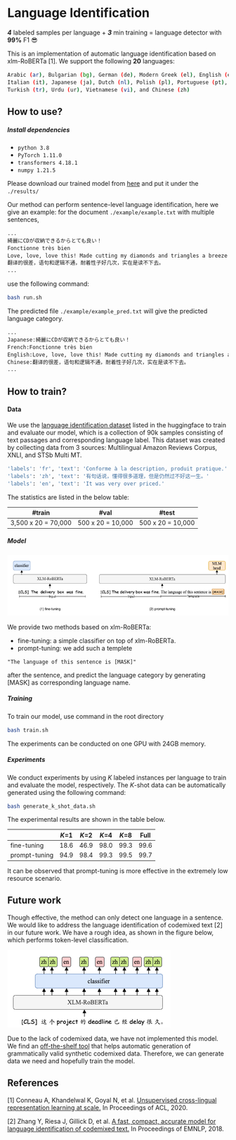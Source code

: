 # Language Identification

***4*** labeled samples per language + ***3*** min training = language detector with **99%** F1 😎 


This is an implementation of automatic language identification based on xlm-RoBERTa [1]. We support the following **20** languages:
```bash
Arabic (ar), Bulgarian (bg), German (de), Modern Greek (el), English (en), Spanish (es), French (fr), Hindi (hi), 
Italian (it), Japanese (ja), Dutch (nl), Polish (pl), Portuguese (pt), Russian (ru), Swahili (sw), Thai (th), 
Turkish (tr), Urdu (ur), Vietnamese (vi), and Chinese (zh)
```

## How to use?
##### Install dependencies

- ``python 3.8``
- ``PyTorch 1.11.0``
- ``transformers 4.18.1``
- ``numpy 1.21.5``

Please download our trained model from [here]() and put it under the ``./results/``

Our method can perform sentence-level language identification, here we give an example:
for the document ``./example/example.txt`` with multiple sentences,
```bash
...
綺麗にCDが収納できるからとても良い！
Fonctionne très bien
Love, love, love this! Made cutting my diamonds and triangles a breeze and corners were sharp and precise!
翻译的很差，语句和逻辑不通，耐着性子好几次，实在是读不下去。
...
```
use the following command:
```bash
bash run.sh
```
The predicted file ``./example/example_pred.txt`` will give the predicted language category.
```bash
...
Japanese:綺麗にCDが収納できるからとても良い！
French:Fonctionne très bien
English:Love, love, love this! Made cutting my diamonds and triangles a breeze and corners were sharp and precise!
Chinese:翻译的很差，语句和逻辑不通，耐着性子好几次，实在是读不下去。
...
```
## How to train?
#### Data
We use the [language identification dataset](https://huggingface.co/datasets/papluca/language-identification#additional-information) listed in the huggingface to train and evaluate our model, which is a collection of 90k samples consisting of text passages and corresponding language label. This dataset was created by collecting data from 3 sources: Multilingual Amazon Reviews Corpus, XNLI, and STSb Multi MT.
```bash
'labels': 'fr', 'text': 'Conforme à la description, produit pratique.'
'labels': 'zh', 'text': '有句话说，懂得很多道理，但是仍然过不好这一生。'
'labels': 'en', 'text': 'It was very over priced.'
```

The statistics are listed in the below table:

 | #train | #val | #test |
| -----------  | ------------- | ------------ | 
 | 3,500 x 20 = 70,000 | 500 x 20 = 10,000 | 500 x 20 = 10,000 | 

##### Model

![model](https://github.com/hanjiale/language-identification-xlm/blob/main/figure/model.png)

We provide two methods based on xlm-RoBERTa:
* fine-tuning: a simple classifier on top of xlm-RoBERTa.
* prompt-tuning: 
we add such a templete 
```angular2html
"The language of this sentence is [MASK]"
```  
after the sentence, and predict the language category by generating [MASK] as corresponding language name. 


##### Training
To train our model, use command in the root directory

```bash
bash train.sh
```
The experiments can be conducted on one GPU with 24GB memory.

##### Experiments
We conduct experiments by using *K* labeled instances per language to train and evaluate the model, respectively. The *K*-shot data can be automatically generated using the following command:
```bash
bash generate_k_shot_data.sh
```
The experimental results are shown in the table below.

 |  | *K*=1 | *K*=2 |*K*=4|*K*=8|Full|
| -----------  | ------------- | ------------ | ------------ | ------------ | ------------ | 
 | fine-tuning | 18.6  | 46.9 | 98.0 | 99.3 | 99.6 | 
 | prompt-tuning | 94.9 | 98.4  | 99.3 | 99.5 | 99.7| 

It can be observed that prompt-tuning is more effective in the extremely low resource scenario.

## Future work

Though effective, the method can only detect one language in a sentence. We would like to address the language identification of
codemixed text [2] in our future work. We have a rough idea, as shown in the figure below, which performs token-level classification.

![model](https://github.com/hanjiale/language-identification-xlm/blob/main/figure/model_codemix.png)

Due to the lack of codemixed data, we have not implemented this model.
We find an [off-the-shelf tool](https://github.com/microsoft/CodeMixed-Text-Generator) that helps automatic generation of grammatically valid synthetic codemixed data. Therefore, we can generate data we need and hopefully train the model.

## References
[1] Conneau A, Khandelwal K, Goyal N, et al. [Unsupervised cross-lingual representation learning at scale.](https://aclanthology.org/2020.acl-main.747/)  In Proceedings of ACL, 2020.

[2] Zhang Y, Riesa J, Gillick D, et al. [A fast, compact, accurate model for language identification of codemixed text.](https://aclanthology.org/D18-1030/) In Proceedings of EMNLP, 2018.